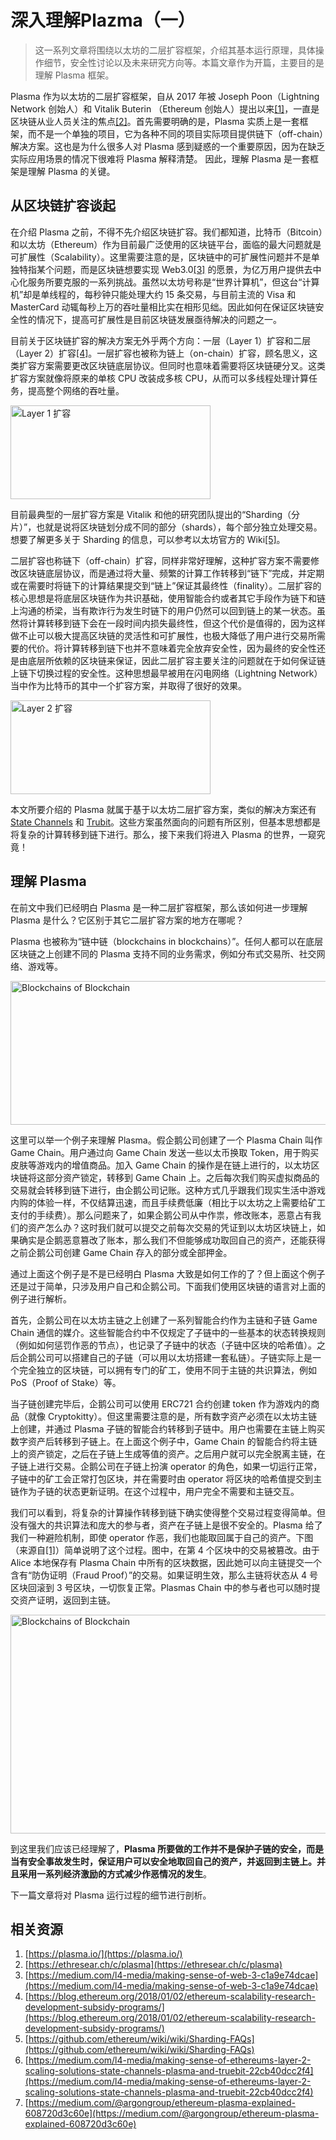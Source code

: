 # 深入理解Plazma（一）

> 这一系列文章将围绕以太坊的二层扩容框架，介绍其基本运行原理，具体操作细节，安全性讨论以及未来研究方向等。本篇文章作为开篇，主要目的是理解 Plasma 框架。

Plasma 作为以太坊的二层扩容框架，自从 2017 年被 Joseph Poon（Lightning Network 创始人）和 Vitalik Buterin （Ethereum 创始人）提出以来[[1]](http://plasma.io/plasma.pdf)，一直是区块链从业人员关注的焦点[[2]](https://ethresear.ch/c/plasma)。首先需要明确的是，Plasma 实质上是一套框架，而不是一个单独的项目，它为各种不同的项目实际项目提供链下（off-chain）解决方案。这也是为什么很多人对 Plasma 感到疑惑的一个重要原因，因为在缺乏实际应用场景的情况下很难将 Plasma 解释清楚。
因此，理解 Plasma 是一套框架是理解 Plasma 的关键。

## 从区块链扩容谈起

在介绍 Plasma 之前，不得不先介绍区块链扩容。我们都知道，比特币（Bitcoin）和以太坊（Ethereum）作为目前最广泛使用的区块链平台，面临的最大问题就是可扩展性（Scalability）。这里需要注意的是，区块链中的可扩展性问题并不是单独特指某个问题，而是区块链想要实现 Web3.0[[3]](https://medium.com/l4-media/making-sense-of-web-3-c1a9e74dcae) 的愿景，为亿万用户提供去中心化服务所要克服的一系列挑战。虽然以太坊号称是“世界计算机”，但这台“计算机”却是单线程的，每秒钟只能处理大约 15 条交易，与目前主流的 Visa 和 MasterCard 动辄每秒上万的吞吐量相比实在相形见绌。因此如何在保证区块链安全性的情况下，提高可扩展性是目前区块链发展亟待解决的问题之一。

目前关于区块链扩容的解决方案无外乎两个方向：一层（Layer 1）扩容和二层（Layer 2）扩容[[4]](https://blog.ethereum.org/2018/01/02/ethereum-scalability-research-development-subsidy-programs/)。一层扩容也被称为链上（on-chain）扩容，顾名思义，这类扩容方案需要更改区块链底层协议。但同时也意味着需要将区块链硬分叉。这类扩容方案就像将原来的单核 CPU 改装成多核 CPU，从而可以多线程处理计算任务，提高整个网络的吞吐量。

<img src="https://raw.githubusercontent.com/gitferry/mastering-ethereum/master/Plasma-in-depth/images/layer1.jpg"  width="320" height="150" alt="Layer 1 扩容" />

目前最典型的一层扩容方案是 Vitalik 和他的研究团队提出的“Sharding（分片）”，也就是说将区块链划分成不同的部分（shards），每个部分独立处理交易。想要了解更多关于 Sharding 的信息，可以参考以太坊官方的 Wiki[[5]](https://github.com/ethereum/wiki/wiki/Sharding-FAQs)。

二层扩容也称链下（off-chain）扩容，同样非常好理解，这种扩容方案不需要修改区块链底层协议，而是通过将大量、频繁的计算工作转移到“链下”完成，并定期或在需要时将链下的计算结果提交到“链上”保证其最终性（finality）。二层扩容的核心思想是将底层区块链作为共识基础，使用智能合约或者其它手段作为链下和链上沟通的桥梁，当有欺诈行为发生时链下的用户仍然可以回到链上的某一状态。虽然将计算转移到链下会在一段时间内损失最终性，但这个代价是值得的，因为这样做不止可以极大提高区块链的灵活性和可扩展性，也极大降低了用户进行交易所需要的代价。将计算转移到链下也并不意味着完全放弃安全性，因为最终的安全性还是由底层所依赖的区块链来保证，因此二层扩容主要关注的问题就在于如何保证链上链下切换过程的安全性。这种思想最早被用在闪电网络（Lightning Network）当中作为比特币的其中一个扩容方案，并取得了很好的效果。

<img src="https://raw.githubusercontent.com/gitferry/mastering-ethereum/master/Plasma-in-depth/images/layer2.jpg"  width="320" height="150" alt="Layer 2 扩容"/>

本文所要介绍的 Plasma 就属于基于以太坊二层扩容方案，类似的解决方案还有 [State Channels](https://medium.com/l4-media/generalized-state-channels-on-ethereum-de0357f5fb44) 和 [Trubit](https://truebit.io/)。这些方案虽然面向的问题有所区别，但基本思想都是将复杂的计算转移到链下进行。那么，接下来我们将进入 Plasma 的世界，一窥究竟！

## 理解 Plasma

在前文中我们已经明白 Plasma 是一种二层扩容框架，那么该如何进一步理解 Plasma 是什么？它区别于其它二层扩容方案的地方在哪呢？

Plasma 也被称为“链中链（blockchains in blockchains）”。任何人都可以在底层区块链之上创建不同的 Plasma 支持不同的业务需求，例如分布式交易所、社交网络、游戏等。

<img src="https://raw.githubusercontent.com/gitferry/mastering-ethereum/master/Plasma-in-depth/images/Blockchains-of-blockchain.png"  width="600" height="230" alt="Blockchains of Blockchain" />

这里可以举一个例子来理解 Plasma。假企鹅公司创建了一个 Plasma Chain 叫作 Game Chain。用户通过向 Game Chain 发送一些以太币换取 Token，用于购买皮肤等游戏内的增值商品。加入 Game Chain 的操作是在链上进行的，以太坊区块链将这部分资产锁定，转移到 Game Chain 上。之后每次我们购买虚拟商品的交易就会转移到链下进行，由企鹅公司记账。这种方式几乎跟我们现实生活中游戏内购的体验一样，不仅结算迅速，而且手续费低廉（相比于以太坊之上需要给矿工支付的手续费）。那么问题来了，如果企鹅公司从中作祟，修改账本，恶意占有我们的资产怎么办？这时我们就可以提交之前每次交易的凭证到以太坊区块链上，如果确实是企鹅恶意篡改了账本，那么我们不但能够成功取回自己的资产，还能获得之前企鹅公司创建 Game Chain 存入的部分或全部押金。

通过上面这个例子是不是已经明白 Plasma 大致是如何工作的了？但上面这个例子还是过于简单，只涉及用户自己和企鹅公司。下面我们使用区块链的语言对上面的例子进行解析。

首先，企鹅公司在以太坊主链之上创建了一系列智能合约作为主链和子链 Game Chain 通信的媒介。这些智能合约中不仅规定了子链中的一些基本的状态转换规则（例如如何惩罚作恶的节点），也记录了子链中的状态（子链中区块的哈希值）。之后企鹅公司可以搭建自己的子链（可以用以太坊搭建一套私链）。子链实际上是一个完全独立的区块链，可以拥有专门的矿工，使用不同于主链的共识算法，例如 PoS（Proof of Stake）等。

当子链创建完毕后，企鹅公司可以使用 ERC721 合约创建 token 作为游戏内的商品（就像 Cryptokitty）。但这里需要注意的是，所有数字资产必须在以太坊主链上创建，并通过 Plasma 子链的智能合约转移到子链中。用户也需要在主链上购买数字资产后转移到子链上。在上面这个例子中，Game Chain 的智能合约将主链上的资产锁定，之后在子链上生成等值的资产。之后用户就可以完全脱离主链，在子链上进行交易。企鹅公司在子链上扮演 operator 的角色，如果一切运行正常，子链中的矿工会正常打包区块，并在需要时由 operator 将区块的哈希值提交到主链作为子链的状态更新证明。在这个过程中，用户完全不需要和主链交互。

我们可以看到，将复杂的计算操作转移到链下确实使得整个交易过程变得简单。但没有强大的共识算法和庞大的参与者，资产在子链上是很不安全的。Plasma 给了我们一种避险机制，即使 operator 作恶，我们也能取回属于自己的资产。下图（来源自[[1]](https://plasma.io/)）简单说明了这个过程。图中，在第 4 个区块中的交易被篡改。由于 Alice 本地保存有 Plasma Chain 中所有的区块数据，因此她可以向主链提交一个含有“防伪证明（Fraud Proof）”的交易。如果证明生效，那么主链将状态从 4 号区块回滚到 3 号区块，一切恢复正常。Plasmas Chain 中的参与者也可以随时提交资产证明，返回到主链。

<img src="https://raw.githubusercontent.com/gitferry/mastering-ethereum/master/Plasma-in-depth/images/Fraud-proof.png"  width="700" height="350" alt="Blockchains of Blockchain" />

到这里我们应该已经理解了，**Plasma 所要做的工作并不是保护子链的安全，而是当有安全事故发生时，保证用户可以安全地取回自己的资产，并返回到主链上。并且采用一系列经济激励的方式减少作恶情况的发生**。

下一篇文章将对 Plasma 运行过程的细节进行剖析。

## 相关资源

1. [https://plasma.io/](https://plasma.io/)
2. [https://ethresear.ch/c/plasma](https://ethresear.ch/c/plasma)
3. [https://medium.com/l4-media/making-sense-of-web-3-c1a9e74dcae](https://medium.com/l4-media/making-sense-of-web-3-c1a9e74dcae)
4. [https://blog.ethereum.org/2018/01/02/ethereum-scalability-research-development-subsidy-programs/](https://blog.ethereum.org/2018/01/02/ethereum-scalability-research-development-subsidy-programs/)
5. [https://github.com/ethereum/wiki/wiki/Sharding-FAQs](https://github.com/ethereum/wiki/wiki/Sharding-FAQs)
6. [https://medium.com/l4-media/making-sense-of-ethereums-layer-2-scaling-solutions-state-channels-plasma-and-truebit-22cb40dcc2f4](https://medium.com/l4-media/making-sense-of-ethereums-layer-2-scaling-solutions-state-channels-plasma-and-truebit-22cb40dcc2f4)
6. [https://medium.com/@argongroup/ethereum-plasma-explained-608720d3c60e](https://medium.com/@argongroup/ethereum-plasma-explained-608720d3c60e)
